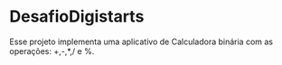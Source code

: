 # DesafioDigistarts
 Esse projeto implementa uma aplicativo de Calculadora binária com as operações: +,-,*,/ e %.
